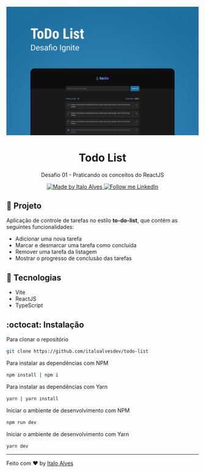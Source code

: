<p align="center">
  <img alt="Git Explorer" src="./.github/capa.png"/>
</p>

<h1 align="center">
	Todo List
</h1>

<p align="center">Desafio 01 - Praticando os conceitos do ReactJS</p>

<p align="center">
  <a href="https://github.com/italoalvesdev">
    <img alt="Made by Italo Alves" src="https://img.shields.io/badge/Made%20by-Italo%20Alves-2ecc71">
  </a>

  <a href="https://www.linkedin.com/in/italo-alvess/" target="_blank">
    <img alt="Follow me LinkedIn" src="https://img.shields.io/badge/Follow%20up-italo--alvess-2ecc71?style=social&logo=linkedin">
  </a>
</p>

## 🚀 Projeto

Aplicação de controle de tarefas no estilo **to-do-list**, que contém as seguintes funcionalidades:
- Adicionar uma nova tarefa
- Marcar e desmarcar uma tarefa como concluída
- Remover uma tarefa da listagem
- Mostrar o progresso de conclusão das tarefas

## 🔧 Tecnologias

- Vite
- ReactJS
- TypeScript

## :octocat: Instalação
Para clonar o repositório

```sh
git clone https://github.com/italoalvesdev/todo-list
```

Para instalar as dependências com NPM

```sh
npm install | npm i
```

Para instalar as dependências com Yarn

```sh
yarn | yarn install
```

Iniciar o ambiente de desenvolvimento com NPM

```sh
npm run dev
```

Iniciar o ambiente de desenvolvimento com Yarn

```sh
yarn dev
```
---

Feito com ♥ by [Italo Alves](https://www.linkedin.com/in/italo-alvess/)
